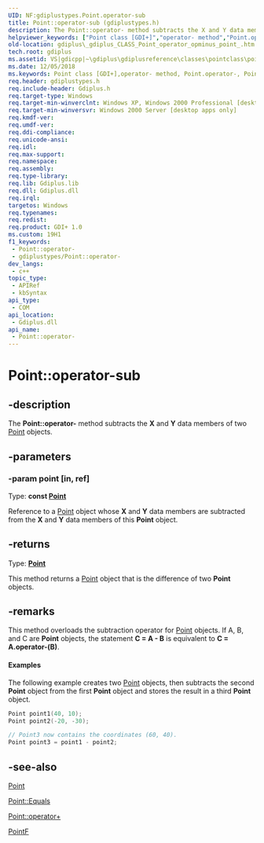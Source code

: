```yaml
---
UID: NF:gdiplustypes.Point.operator-sub
title: Point::operator-sub (gdiplustypes.h)
description: The Point::operator- method subtracts the X and Y data members of two Point objects.
helpviewer_keywords: ["Point class [GDI+]","operator- method","Point.operator-","Point.operator-(const Point&)","Point.operator-sub","Point::operator-","Point::operator-sub","_gdiplus_CLASS_Point_operator_opminus_point_","gdiplus._gdiplus_CLASS_Point_operator_opminus_point_","operator-","operator- method [GDI+]","operator- method [GDI+]","Point class"]
old-location: gdiplus\_gdiplus_CLASS_Point_operator_opminus_point_.htm
tech.root: gdiplus
ms.assetid: VS|gdicpp|~\gdiplus\gdiplusreference\classes\pointclass\pointmethods\operator_52point.htm
ms.date: 12/05/2018
ms.keywords: Point class [GDI+],operator- method, Point.operator-, Point.operator-(const Point&), Point.operator-sub, Point::operator-, Point::operator-sub, _gdiplus_CLASS_Point_operator_opminus_point_, gdiplus._gdiplus_CLASS_Point_operator_opminus_point_, operator-, operator- method [GDI+], operator- method [GDI+],Point class
req.header: gdiplustypes.h
req.include-header: Gdiplus.h
req.target-type: Windows
req.target-min-winverclnt: Windows XP, Windows 2000 Professional [desktop apps only]
req.target-min-winversvr: Windows 2000 Server [desktop apps only]
req.kmdf-ver: 
req.umdf-ver: 
req.ddi-compliance: 
req.unicode-ansi: 
req.idl: 
req.max-support: 
req.namespace: 
req.assembly: 
req.type-library: 
req.lib: Gdiplus.lib
req.dll: Gdiplus.dll
req.irql: 
targetos: Windows
req.typenames: 
req.redist: 
req.product: GDI+ 1.0
ms.custom: 19H1
f1_keywords:
 - Point::operator-
 - gdiplustypes/Point::operator-
dev_langs:
 - c++
topic_type:
 - APIRef
 - kbSyntax
api_type:
 - COM
api_location:
 - Gdiplus.dll
api_name:
 - Point::operator-
---
```


# Point::operator-sub


## -description

The <b>Point::operator-</b> method subtracts the <b>X</b> and <b>Y</b> data members of two <a href="/windows/desktop/api/gdiplustypes/nl-gdiplustypes-point">Point</a> objects.

## -parameters

### -param point [in, ref]

Type: <b>const <a href="/windows/desktop/api/gdiplustypes/nl-gdiplustypes-point">Point</a></b>

Reference to a <a href="/windows/desktop/api/gdiplustypes/nl-gdiplustypes-point">Point</a> object whose <b>X</b> and <b>Y</b> data members are subtracted from the <b>X</b> and <b>Y</b> data members of this <b>Point</b> object.

## -returns

Type: <b><a href="/windows/desktop/api/gdiplustypes/nl-gdiplustypes-point">Point</a></b>

This method returns a <a href="/windows/desktop/api/gdiplustypes/nl-gdiplustypes-point">Point</a> object that is the difference of two <b>Point</b> objects.

## -remarks

This method overloads the subtraction operator for <a href="/windows/desktop/api/gdiplustypes/nl-gdiplustypes-point">Point</a> objects. If A, B, and C are <b>Point</b> objects, the statement <b>C = A - B</b> is equivalent to <b>C = A.operator-(B)</b>.


#### Examples



The following example creates two <a href="/windows/desktop/api/gdiplustypes/nl-gdiplustypes-point">Point</a> objects, then subtracts the second <b>Point</b> object from the first <b>Point</b> object and stores the result in a third <b>Point</b> object.


```cpp
Point point1(40, 10);
Point point2(-20, -30);

// Point3 now contains the coordinates (60, 40).
Point point3 = point1 - point2; 
```

## -see-also

<a href="/windows/desktop/api/gdiplustypes/nl-gdiplustypes-point">Point</a>



<a href="/windows/desktop/api/gdiplustypes/nf-gdiplustypes-point-equals">Point::Equals</a>



<a href="/previous-versions/ms535008(v=vs.85)">Point::operator+</a>



<a href="/windows/desktop/api/gdiplustypes/nl-gdiplustypes-pointf">PointF</a>


